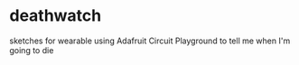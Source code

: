 # deathwatch
sketches for wearable using Adafruit Circuit Playground to tell me when I'm going to die
